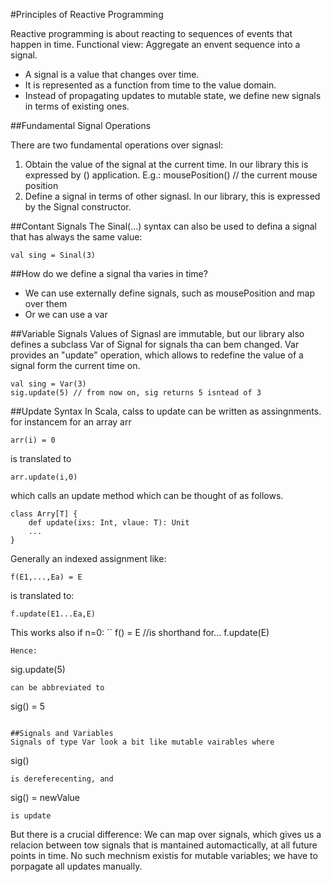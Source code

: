 #Principles of Reactive Programming

Reactive programming is about reacting to sequences of events that happen in time.
Functional view: Aggregate an envent sequence into a signal.
- A signal is a value that changes over time.
- It is represented as a function from time to the value domain.
- Instead of propagating updates to mutable state, we define new signals in terms of existing ones.

##Fundamental Signal Operations

There are two fundamental operations over signasl:
1. Obtain the value of the signal at the current time. In our library this is expressed by () application. E.g.: mousePosition() // the current mouse position
2. Define a signal in terms of other signasl. In our library, this is expressed by the Signal constructor.

##Contant Signals
The Sinal(...) syntax can also be used to defina a signal that has always the same value:
```
val sing = Sinal(3)
```

##How do we define a signal tha varies in time?
 - We can use externally define signals, such as mousePosition and map over them
 - Or we can use a var

##Variable Signals
Values of Signasl are immutable, but our library also defines a subclass Var of Signal for signals tha can bem changed.
Var provides an "update" operation, which allows to redefine the value of a signal form the current time on.
```
val sing = Var(3)
sig.update(5) // from now on, sig returns 5 isntead of 3
```

##Update Syntax
In Scala, calss to update can be written as assingnments. for instancem for an array arr
```
arr(i) = 0
```
is translated to 
```
arr.update(i,0)
```
which calls an update method which can be thought of as follows.
```
class Arry[T] {
    def update(ixs: Int, vlaue: T): Unit
    ...
}
```

Generally an indexed assignment like:
```
f(E1,...,Ea) = E
```
is translated to:
```
f.update(E1...Ea,E)
```
This works also if n=0:
``
f() = E //is shorthand for...
f.update(E)
```
Hence:
```
sig.update(5)
```
can be abbreviated to 
```
sig() = 5
```

##Signals and Variables
Signals of type Var look a bit like mutable vairables where
```
sig()
```
is dereferecenting, and
```
sig() = newValue
```
is update
```
But there is a crucial difference:
We can map over signals, which gives us a relacion between tow signals that is mantained automactically, at all future points in time.
No such mechnism existis for mutable variables; we have to porpagate all updates manually.
